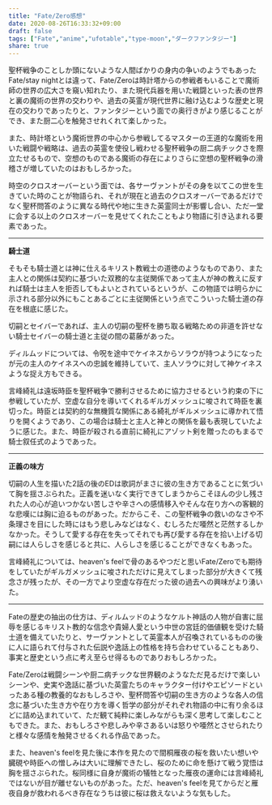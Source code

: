 ```yaml
---
title: "Fate/Zero感想"
date: 2020-08-26T16:33:32+09:00
draft: false
tags: ["Fate","anime","ufotable","type-moon","ダークファンタジー"]
share: true
---
```

聖杯戦争のことしか頭にないような人間ばかりの身内の争いのようでもあったFate/stay nightとは違って、Fate/Zeroは時計塔からの参戦者もいることで魔術師の世界の広大さを窺い知れたり、また現代兵器を用いた戦闘といった表の世界と裏の魔術の世界の交わりや、過去の英霊が現代世界に融け込むような歴史と現在の交わりであったりと、ファンタジーという面での奥行きがより感じることができ、また厨二心を触発させれくれて楽しかった。  

また、時計塔という魔術世界の中心から参戦してるマスターの王道的な魔術を用いた戦闘や戦略は、過去の英霊を使役し戦わせる聖杯戦争の厨二病チックさを際立たせるもので、空想のものである魔術の存在によりさらに空想の聖杯戦争の滑稽さが増していたのはおもしろかった。  

時空のクロスオーバーという面では、各サーヴァントがその身を以てこの世を生きていた時のことが物語られ、それが現在と過去のクロスオーバーであるだけでなく聖杯問答のように異なる時代や地に生きた英霊同士が影響し合い、ただ一堂に会する以上のクロスオーバーを見せてくれたこともより物語に引き込まれる要素であった。  
****
**騎士道**  

そもそも騎士道とは神に仕えるキリスト教戦士の道徳のようなものであり、また主人との関係は契約に基づいた双務的な主従関係であって主人が神の教えに反すれば騎士は主人を拒否してもよいとされているというが、この物語では明らかに示される部分以外にもことあるごとに主従関係という点でこういった騎士道の存在を根底に感じた。  

切嗣とセイバーであれば、主人の切嗣の聖杯を勝ち取る戦略ための非道を許せない騎士セイバーの騎士道と主従の間の葛藤があった。  

ディルムッドについては、令呪を途中でケイネスからソラウが持つようになったが元の主人のケイネスへの忠誠を維持していて、主人ソラウに対して神ケイネスような捉え方もできる。

言峰綺礼は遠坂時臣を聖杯戦争で勝利させるために協力させるという約束の下に参戦していたが、空虚な自分を導いてくれるギルガメッシュに唆されて時臣を裏切った。時臣とは契約的な無機質な関係にある綺礼がギルメッシュに導かれて悟りを開くようであり、この場合は騎士と主人と神との関係を最も表現していたように感じた。また、時臣が殺される直前に綺礼にアゾット剣を贈ったのもまるで騎士叙任式のようであった。
****
**正義の味方**  

切嗣の人生を描いた2話の後のEDは歌詞がまさに彼の生き方であることに気づいて胸を揺さぶられた。正義を迷いなく実行できてしまうからこそほんの少し残された人の心が追いつかない苦しさや辛さへの感情移入やそんな在り方への客観的な悲嘆には胸に迫るものがあった。だからこそ、この聖杯戦争の救いのなさや不条理さを目にした時にはもう悲しみなどはなく、むしろただ唖然と茫然するしかなかった。そうして愛する存在を失ってそれでも再び愛する存在を拾い上げる切嗣には人らしさを感じると共に、人らしさを感じることができなくもあった。  

言峰綺礼については、heaven's feelで骨のあるやつだと思いFate/Zeroでも期待をしていたがギルガメッシュに唆されただけに見えてしまった部分が大きくて残念さが残ったが、その一方でより空虚な存在だった彼の過去への興味がより湧いた。
****
Fateの歴史の抽出の仕方は、ディルムッドのようなケルト神話の人物が自害に屈辱を感じるキリスト教的な信念や貴婦人愛という中世の宮廷的価値観を受けた騎士道を備えていたりと、サーヴァントとして英霊本人が召喚されているものの後に人に語られて付与された伝説や逸話上の性格を持ち合わせていることもあり、事実と歴史という点に考え至らせ得るものでありおもしろかった。  

Fate/Zeroは戦闘シーンや厨二病チックな世界観のようなただ見るだけで楽しいシーンや、史実や逸話に基づいた英霊たちのキャラクター付けやエピソードといったある種の教養的なおもしろさや、聖杯問答や切嗣の生き方のような各人の信念に基づいた生き方や在り方を導く哲学の部分がそれぞれ物語の中に有り余るほどに詰め込まれていて、ただ観て純粋に楽しみながらも深く思考して楽しむこともできた。また、おもしろさや悲しみや辛さあるいは怒りや唖然とさせられたりと様々な感情を触発させるくれる作品であった。  

また、heaven's feelを見た後に本作を見たので間桐雁夜の桜を救いたい想いや臓硯や時臣への憎しみは大いに理解できたし、桜のために命を懸けて戦う覚悟は胸を揺さぶられた。桜同様に自身が魔術の犠牲となった雁夜の運命には言峰綺礼ではないが目が離せないものがあった。ただ、heaven's feelを見てからだと雁夜自身が救われるべき存在なうちは彼に桜は救えないような気もした。